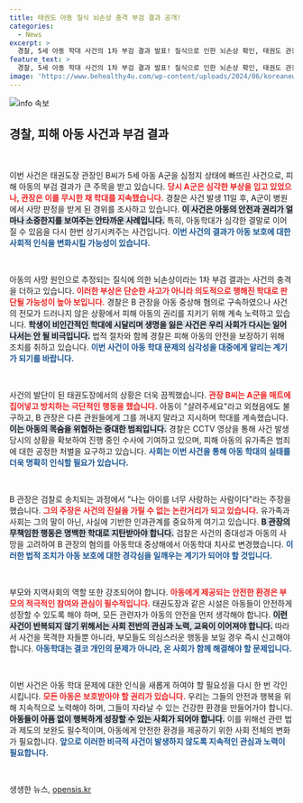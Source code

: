 ```yaml
---
title: 태권도 아동 질식 뇌손상 충격 부검 결과 공개!
categories:
  - News
excerpt: >
  경찰, 5세 아동 학대 사건의 1차 부검 결과 발표! 질식으로 인한 뇌손상 확인, 태권도 관장은 구속 송치. 살려달라 외침 무시한 관장, CCTV 삭제 시도까지! 사건의 전말이 궁금하다면 클릭하세요.
feature_text: >
  경찰, 5세 아동 학대 사건의 1차 부검 결과 발표! 질식으로 인한 뇌손상 확인, 태권도 관장은 구속 송치. 살려달라 외침 무시한 관장, CCTV 삭제 시도까지! 사건의 전말이 궁금하다면 클릭하세요.
image: 'https://www.behealthy4u.com/wp-content/uploads/2024/06/koreanews.jpg'
---
```


<p><img src="https://www.behealthy4u.com/wp-content/uploads/2024/06/koreanews.jpg" alt="info 속보" /></p>

<h2 data-ke-size="size26">경찰, 피해 아동 사건과 부검 결과</h2>

<p data-ke-size="size16">&nbsp;</p>

<p>이번 사건은 태권도장 관장인 B씨가 5세 아동 A군을 심정지 상태에 빠뜨린 사건으로, 피해 아동의 부검 결과가 큰 주목을 받고 있습니다. <b><span style="color: #ee2323;">당시 A군은 심각한 부상을 입고 있었으나, 관장은 이를 무시한 채 학대를 지속했습니다.</span></b> 경찰은 사건 발생 11일 후, A군이 병원에서 사망 판정을 받게 된 경위를 조사하고 있습니다. <b><span style="background-color: #21538527;">이 사건은 아동의 안전과 권리가 얼마나 소중한지를 보여주는 안타까운 사례입니다.</span></b> 특히, 아동학대가 심각한 결말로 이어질 수 있음을 다시 한번 상기시켜주는 사건입니다. <b><span style="color: #1a5490;">이번 사건의 결과가 아동 보호에 대한 사회적 인식을 변화시킬 가능성이 있습니다.</span></b></p>

<p data-ke-size="size16">&nbsp;</p>

<p>아동의 사망 원인으로 추정되는 질식에 의한 뇌손상이라는 1차 부검 결과는 사건의 충격을 더하고 있습니다. <b><span style="color: #ee2323;">이러한 부상은 단순한 사고가 아니라 의도적으로 행해진 학대로 판단될 가능성이 높아 보입니다.</span></b> 경찰은 B 관장을 아동 중상해 혐의로 구속하였으나 사건의 전모가 드러나지 않은 상황에서 피해 아동의 권리를 지키기 위해 계속 노력하고 있습니다. <b><span style="background-color: #21538527;">학생이 비인간적인 학대에 시달리며 생명을 잃은 사건은 우리 사회가 다시는 일어나서는 안 될 비극입니다.</span></b> 법적 절차와 함께 경찰은 피해 아동의 안전을 보장하기 위해 조치를 취하고 있습니다. <b><span style="color: #1a5490;">이번 사건이 아동 학대 문제의 심각성을 대중에게 알리는 계기가 되기를 바랍니다.</span></b></p>

<p data-ke-size="size16">&nbsp;</p>

<p>사건의 발단이 된 태권도장에서의 상황은 더욱 끔찍했습니다. <b><span style="color: #ee2323;">관장 B씨는 A군을 매트에 집어넣고 방치하는 극단적인 행동을 했습니다.</span></b> 아동이 "살려주세요"라고 외쳤음에도 불구하고, B 관장은 다른 관원들에게 그를 꺼내지 말라고 지시하며 학대를 계속했습니다. <b><span style="background-color: #21538527;">이는 아동의 목숨을 위협하는 중대한 범죄입니다.</span></b> 경찰은 CCTV 영상을 통해 사건 발생 당시의 상황을 확보하여 진행 중인 수사에 기여하고 있으며, 피해 아동의 유가족은 범죄에 대한 공정한 처벌을 요구하고 있습니다. <b><span style="color: #1a5490;">사회는 이번 사건을 통해 아동 학대의 실태를 더욱 명확히 인식할 필요가 있습니다.</span></b></p>

<p data-ke-size="size16">&nbsp;</p>

<p>B 관장은 검찰로 송치되는 과정에서 "나는 아이를 너무 사랑하는 사람이다"라는 주장을 했습니다. <b><span style="color: #ee2323;">그의 주장은 사건의 진실을 가릴 수 없는 논란거리가 되고 있습니다.</span></b> 유가족과 사회는 그의 말이 아닌, 사실에 기반한 인과관계를 중요하게 여기고 있습니다. <b><span style="background-color: #21538527;">B 관장의 무책임한 행동은 명백한 학대로 지탄받아야 합니다.</span></b> 검찰은 사건의 중대성과 아동의 사망을 고려하여 B 관장의 혐의를 아동학대 중상해에서 아동학대 치사로 변경했습니다. <b><span style="color: #1a5490;">이러한 법적 조치가 아동 보호에 대한 경각심을 일깨우는 계기가 되어야 할 것입니다.</span></b></p>

<p data-ke-size="size16">&nbsp;</p>

<p>부모와 지역사회의 역할 또한 강조되어야 합니다. <b><span style="color: #ee2323;">아동에게 제공되는 안전한 환경은 부모의 적극적인 참여와 관심이 필수적입니다.</span></b> 태권도장과 같은 시설은 아동들이 안전하게 성장할 수 있도록 해야 하며, 모든 관련자가 아동의 안전을 먼저 생각해야 합니다. <b><span style="background-color: #21538527;">이런 사건이 반복되지 않기 위해서는 사회 전반의 관심과 노력, 교육이 이어져야 합니다.</span></b> 따라서 사건을 목격한 자들뿐 아니라, 부모들도 의심스러운 행동을 보일 경우 즉시 신고해야 합니다. <b><span style="color: #1a5490;">아동학대는 결코 개인의 문제가 아니라, 온 사회가 함께 해결해야 할 문제입니다.</span></b></p>

<p data-ke-size="size16">&nbsp;</p>

<p>이번 사건은 아동 학대 문제에 대한 인식을 새롭게 하여야 할 필요성을 다시 한 번 각인시킵니다. <b><span style="color: #ee2323;">모든 아동은 보호받아야 할 권리가 있습니다.</span></b> 우리는 그들의 안전과 행복을 위해 지속적으로 노력해야 하며, 그들이 자라날 수 있는 건강한 환경을 만들어가야 합니다. <b><span style="background-color: #21538527;">아동들이 아픔 없이 행복하게 성장할 수 있는 사회가 되어야 합니다.</span></b> 이를 위해선 관련 법과 제도의 보완도 필수적이며, 아동에게 안전한 환경을 제공하기 위한 사회 전체의 변화가 필요합니다. <b><span style="color: #1a5490;">앞으로 이러한 비극적 사건이 발생하지 않도록 지속적인 관심과 노력이 필요합니다.</span></b></p>

<p data-ke-size="size16">&nbsp;</p>
생생한 뉴스, <a href="https://opensis.kr" rel="dofollow">opensis.kr</a>


